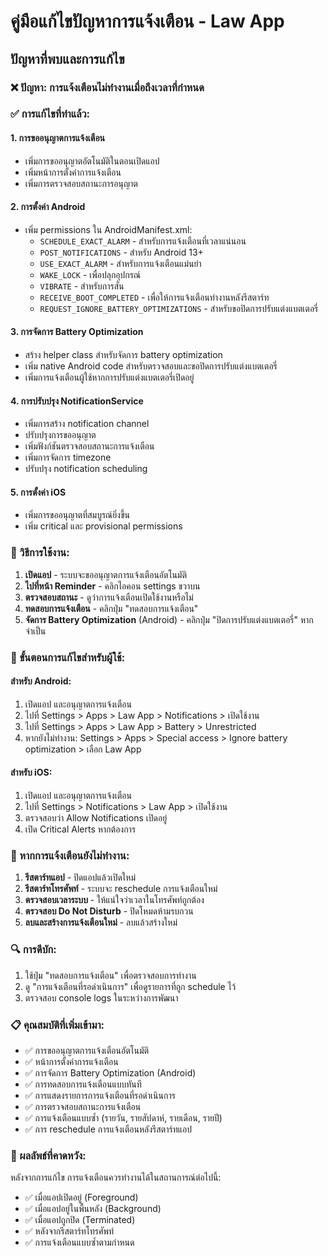 # คู่มือแก้ไขปัญหาการแจ้งเตือน - Law App

## ปัญหาที่พบและการแก้ไข

### ❌ ปัญหา: การแจ้งเตือนไม่ทำงานเมื่อถึงเวลาที่กำหนด

### ✅ การแก้ไขที่ทำแล้ว:

#### 1. **การขออนุญาตการแจ้งเตือน**
- เพิ่มการขออนุญาตอัตโนมัติในตอนเปิดแอป
- เพิ่มหน้าการตั้งค่าการแจ้งเตือน
- เพิ่มการตรวจสอบสถานะการอนุญาต

#### 2. **การตั้งค่า Android**
- เพิ่ม permissions ใน AndroidManifest.xml:
  - `SCHEDULE_EXACT_ALARM` - สำหรับการแจ้งเตือนที่เวลาแน่นอน
  - `POST_NOTIFICATIONS` - สำหรับ Android 13+
  - `USE_EXACT_ALARM` - สำหรับการแจ้งเตือนแม่นยำ
  - `WAKE_LOCK` - เพื่อปลุกอุปกรณ์
  - `VIBRATE` - สำหรับการสั่น
  - `RECEIVE_BOOT_COMPLETED` - เพื่อให้การแจ้งเตือนทำงานหลังรีสตาร์ท
  - `REQUEST_IGNORE_BATTERY_OPTIMIZATIONS` - สำหรับขอปิดการปรับแต่งแบตเตอรี่

#### 3. **การจัดการ Battery Optimization**
- สร้าง helper class สำหรับจัดการ battery optimization
- เพิ่ม native Android code สำหรับตรวจสอบและขอปิดการปรับแต่งแบตเตอรี่
- เพิ่มการแจ้งเตือนผู้ใช้หากการปรับแต่งแบตเตอรี่เปิดอยู่

#### 4. **การปรับปรุง NotificationService**
- เพิ่มการสร้าง notification channel
- ปรับปรุงการขออนุญาต
- เพิ่มฟังก์ชันตรวจสอบสถานะการแจ้งเตือน
- เพิ่มการจัดการ timezone
- ปรับปรุง notification scheduling

#### 5. **การตั้งค่า iOS**
- เพิ่มการขออนุญาตที่สมบูรณ์ยิ่งขึ้น
- เพิ่ม critical และ provisional permissions

### 🔧 วิธีการใช้งาน:

1. **เปิดแอป** - ระบบจะขออนุญาตการแจ้งเตือนอัตโนมัติ
2. **ไปที่หน้า Reminder** - คลิกไอคอน settings ขวาบน
3. **ตรวจสอบสถานะ** - ดูว่าการแจ้งเตือนเปิดใช้งานหรือไม่
4. **ทดสอบการแจ้งเตือน** - คลิกปุ่ม "ทดสอบการแจ้งเตือน"
5. **จัดการ Battery Optimization** (Android) - คลิกปุ่ม "ปิดการปรับแต่งแบตเตอรี่" หากจำเป็น

### 📱 ขั้นตอนการแก้ไขสำหรับผู้ใช้:

#### สำหรับ Android:
1. เปิดแอป และอนุญาตการแจ้งเตือน
2. ไปที่ Settings > Apps > Law App > Notifications > เปิดใช้งาน
3. ไปที่ Settings > Apps > Law App > Battery > Unrestricted
4. หากยังไม่ทำงาน: Settings > Apps > Special access > Ignore battery optimization > เลือก Law App

#### สำหรับ iOS:
1. เปิดแอป และอนุญาตการแจ้งเตือน
2. ไปที่ Settings > Notifications > Law App > เปิดใช้งาน
3. ตรวจสอบว่า Allow Notifications เปิดอยู่
4. เปิด Critical Alerts หากต้องการ

### 🚨 หากการแจ้งเตือนยังไม่ทำงาน:

1. **รีสตาร์ทแอป** - ปิดแอปแล้วเปิดใหม่
2. **รีสตาร์ทโทรศัพท์** - ระบบจะ reschedule การแจ้งเตือนใหม่
3. **ตรวจสอบเวลาระบบ** - ให้แน่ใจว่าเวลาในโทรศัพท์ถูกต้อง
4. **ตรวจสอบ Do Not Disturb** - ปิดโหมดห้ามรบกวน
5. **ลบและสร้างการแจ้งเตือนใหม่** - ลบแล้วสร้างใหม่

### 🔍 การดีบัก:

1. ใช้ปุ่ม "ทดสอบการแจ้งเตือน" เพื่อตรวจสอบการทำงาน
2. ดู "การแจ้งเตือนที่รอดำเนินการ" เพื่อดูรายการที่ถูก schedule ไว้
3. ตรวจสอบ console logs ในระหว่างการพัฒนา

### 📋 คุณสมบัติที่เพิ่มเข้ามา:

- ✅ การขออนุญาตการแจ้งเตือนอัตโนมัติ
- ✅ หน้าการตั้งค่าการแจ้งเตือน
- ✅ การจัดการ Battery Optimization (Android)
- ✅ การทดสอบการแจ้งเตือนแบบทันที
- ✅ การแสดงรายการการแจ้งเตือนที่รอดำเนินการ
- ✅ การตรวจสอบสถานะการแจ้งเตือน
- ✅ การแจ้งเตือนแบบซ้ำ (รายวัน, รายสัปดาห์, รายเดือน, รายปี)
- ✅ การ reschedule การแจ้งเตือนหลังรีสตาร์ทแอป

### 🎯 ผลลัพธ์ที่คาดหวัง:

หลังจากการแก้ไข การแจ้งเตือนควรทำงานได้ในสถานการณ์ต่อไปนี้:
- ✅ เมื่อแอปเปิดอยู่ (Foreground)
- ✅ เมื่อแอปอยู่ในพื้นหลัง (Background)
- ✅ เมื่อแอปถูกปิด (Terminated)
- ✅ หลังจากรีสตาร์ทโทรศัพท์
- ✅ การแจ้งเตือนแบบซ้ำตามกำหนด
